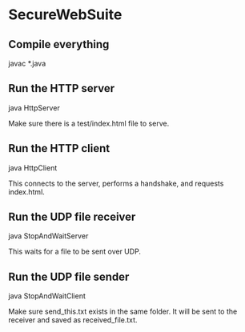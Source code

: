 # SecureWebSuite

## Compile everything
javac *.java

## Run the HTTP server
java HttpServer

Make sure there is a test/index.html file to serve.

## Run the HTTP client
java HttpClient

This connects to the server, performs a handshake, and requests index.html.

## Run the UDP file receiver
java StopAndWaitServer

This waits for a file to be sent over UDP.

## Run the UDP file sender
java StopAndWaitClient

Make sure send_this.txt exists in the same folder. It will be sent to the receiver and saved as received_file.txt.
